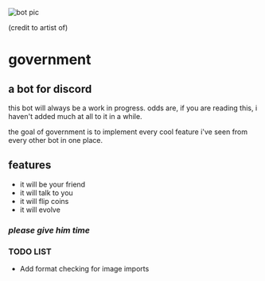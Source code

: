 ![bot pic](https://raw.githubusercontent.com/jamieboy1337/slutstation/master/botimage.png)

(credit to artist of)

# government
## a bot for discord

this bot will always be a work in progress. odds are, if you are reading this, i haven't added much at all to it in a while.

the goal of government is to implement every cool feature i've seen from every other bot in one place.
## features
  *   it will be your friend
  *   it will talk to you
  *   it will flip coins
  *   it will evolve

### *please give him time*

### TODO LIST
  *   Add format checking for image imports
